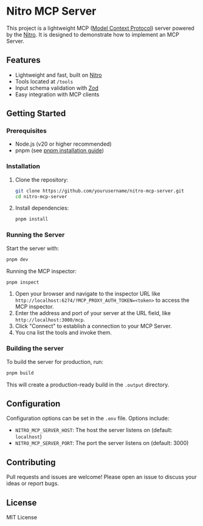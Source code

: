 # Nitro MCP Server

This project is a lightweight MCP ([Model Context Protocol](https://modelcontextprotocol.io/)) server powered by the [Nitro](https://nitro.build/). It is designed to demonstrate how to implement an MCP Server.

## Features
- Lightweight and fast, built on [Nitro](https://nitro.build/)
- Tools located at `/tools`
- Input schema validation with [Zod](https://zod.dev/)
- Easy integration with MCP clients

## Getting Started

### Prerequisites
- Node.js (v20 or higher recommended)
- pnpm (see [pnpm installation guide](https://pnpm.io/installation))

### Installation
1. Clone the repository:
   ```bash
   git clone https://github.com/yourusername/nitro-mcp-server.git
   cd nitro-mcp-server
   ```
2. Install dependencies:
   ```bash
   pnpm install
   ```

### Running the Server
Start the server with:
```bash
pnpm dev
```

Running the MCP inspector:
```bash
pnpm inspect
```

1. Open your browser and navigate to the inspector URL like `http://localhost:6274/?MCP_PROXY_AUTH_TOKEN=<token>` to access the MCP inspector.
2. Enter the address and port of your server at the URL field, like `http://localhost:3000/mcp`.
3. Click "Connect" to establish a connection to your MCP Server.
4. You cna list the tools and invoke them.


### Building the server

To build the server for production, run:
```bash
pnpm build
```
This will create a production-ready build in the `.output` directory.

## Configuration
Configuration options can be set in the `.env` file. Options include:
- `NITRO_MCP_SERVER_HOST`: The host the server listens on (default: `localhost`)
- `NITRO_MCP_SERVER_PORT`: The port the server listens on (default: 3000)


## Contributing
Pull requests and issues are welcome! Please open an issue to discuss your ideas or report bugs.

## License
MIT License